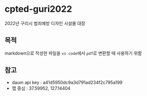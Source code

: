 # cpted-guri2022
2022년 구리시 범죄예방 디자인 시설물 대장

## 목적
markdown으로 작성한 파일을 `vs code`에서 `pdf`로 변환할 때 사용하기 위함

## 참고
- daum api key : a41d5950dc9a3d791ad234f2c795a199
- 맵 중심 : 37.59952, 127.14404